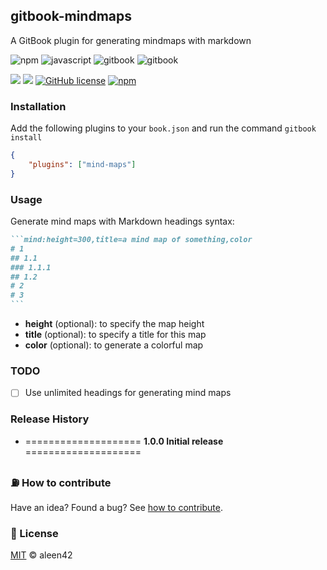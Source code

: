 ## gitbook-mindmaps

A GitBook plugin for generating mindmaps with markdown

![npm](https://aleen42.github.io/badges/src/npm.svg) ![javascript](https://aleen42.github.io/badges/src/javascript.svg) ![gitbook](https://aleen42.github.io/badges/src/gitbook_1.svg) ![gitbook](https://aleen42.github.io/badges/src/gitbook_2.svg)

![](https://img.shields.io/badge/%20%20JavaScript-%20%20%20%2020,230L-f1e05a.svg) ![](https://img.shields.io/badge/%20%20CSS-%20%20%20%2025L-563d7c.svg) [![GitHub license](https://img.shields.io/badge/license-MIT-blue.svg)](https://raw.githubusercontent.com/aleen42/gitbook-mindmaps/master/LICENSE) [![npm](https://img.shields.io/npm/dt/gitbook-plugin-mind-maps.svg)](https://www.npmjs.com/package/gitbook-plugin-mind-maps)

### Installation

Add the following plugins to your `book.json` and run the command `gitbook install`

```json
{
	"plugins": ["mind-maps"]
}
```

### Usage

Generate mind maps with Markdown headings syntax:

````markdown
```mind:height=300,title=a mind map of something,color
# 1
## 1.1
### 1.1.1
## 1.2
# 2
# 3
```
````

- **height** (optional): to specify the map height
- **title** (optional): to specify a title for this map
- **color** (optional): to generate a colorful map

### TODO

- [ ] Use unlimited headings for generating mind maps

### Release History

* ==================== **1.0.0 Initial release** ====================

### :fuelpump: How to contribute

Have an idea? Found a bug? See [how to contribute](https://aleen42.github.io/PersonalWiki/contribution.html).

### :scroll: License

[MIT](https://aleen42.github.io/PersonalWiki/MIT.html) © aleen42

